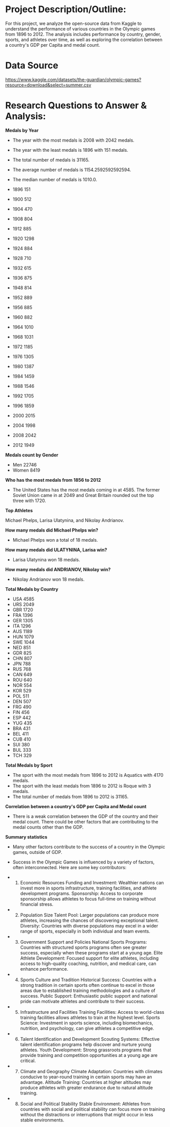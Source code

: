 # Project Description/Outline: 
For this project, we analyze the open-source data from Kaggle to understand the performance of various countries in the Olympic games from 1896 to 2012. The analysis includes performance by country, gender, sports, and athletes over time, as well as exploring the correlation between a country's GDP per Capita and medal count.

# Data Source
https://www.kaggle.com/datasets/the-guardian/olympic-games?resource=download&select=summer.csv

# Research Questions to Answer & Analysis: 

**Medals by Year** 

* The year with the most medals is 2008 with 2042 medals.
* The year with the least medals is 1896 with 151 medals.
* The total number of medals is 31165.
* The average number of medals is 1154.2592592592594.
* The median number of medals is 1010.0.

* 1896     151
* 1900     512
* 1904     470
* 1908     804
* 1912     885
* 1920    1298
* 1924     884
* 1928     710
* 1932     615
* 1936     875
* 1948     814
* 1952     889
* 1956     885
* 1960     882
* 1964    1010
* 1968    1031
* 1972    1185
* 1976    1305
* 1980    1387
* 1984    1459
* 1988    1546
* 1992    1705
* 1996    1859
* 2000    2015
* 2004    1998
* 2008    2042
* 2012    1949



**Medals count by Gender**
  
* Men      22746
* Women     8419
  
**Who has the most medals from 1856 to 2012** 

* The United States has the most medals coming in at 4585. The former Soviet Union came in at 2049 and Great Britain rounded out the top three with 1720.

**Top Athletes**

Michael Phelps, Larisa Ulatynina, and Nikolay Andrianov.

**How many medals did Michael Phelps win?**

* Michael Phelps won a total of 18 medals.


**How many medals did ULATYNINA, Larisa win?**

* Larisa Ulatynina won 18 medals.

**How many medals did ANDRIANOV, Nikolay win?**

* Nikolay Andrianov won 18 medals.

**Total Medals by Country**

* USA    4585
* URS    2049
* GBR    1720
* FRA    1396
* GER    1305
* ITA    1296
* AUS    1189
* HUN    1079
* SWE    1044
* NED     851
* GDR     825
* CHN     807
* JPN     788
* RUS     768
* CAN     649
* ROU     640
* NOR     554
* KOR     529
* POL     511
* DEN     507
* FRG     490
* FIN     456
* ESP     442
* YUG     435
* BRA     431
* BEL     411
* CUB     410
* SUI     380
* BUL     333
* TCH     329

**Total Medals by Sport**

* The sport with the most medals from 1896 to 2012 is Aquatics with 4170 medals.
* The sport with the least medals from 1896 to 2012 is Roque with 3 medals.
* The total number of medals from 1896 to 2012 is 31165.


**Correlation between a country's GDP per Capita and Medal count**

* There is a weak correlation between the GDP of the country and their medal count. There could be other factors that are contributing to the medal counts other than the GDP.

**Summary statistics**

* Many other factors contribute to the success of a country in the Olympic games, outside of GDP.

* Success in the Olympic Games is influenced by a variety of factors, often interconnected. Here are some key contributors:
* 1. Economic Resources
Funding and Investment: Wealthier nations can invest more in sports infrastructure, training facilities, and athlete development programs.
Sponsorship: Access to corporate sponsorship allows athletes to focus full-time on training without financial stress.
* 2. Population Size
Talent Pool: Larger populations can produce more athletes, increasing the chances of discovering exceptional talent.
Diversity: Countries with diverse populations may excel in a wider range of sports, especially in both individual and team events.
* 3. Government Support and Policies
National Sports Programs: Countries with structured sports programs often see greater success, especially when these programs start at a young age.
Elite Athlete Development: Focused support for elite athletes, including access to high-quality coaching, nutrition, and medical care, can enhance performance.
* 4. Sports Culture and Tradition
Historical Success: Countries with a strong tradition in certain sports often continue to excel in those areas due to established training methodologies and a culture of success.
Public Support: Enthusiastic public support and national pride can motivate athletes and contribute to their success.
* 5. Infrastructure and Facilities
Training Facilities: Access to world-class training facilities allows athletes to train at the highest level.
Sports Science: Investment in sports science, including biomechanics, nutrition, and psychology, can give athletes a competitive edge.
* 6. Talent Identification and Development
Scouting Systems: Effective talent identification programs help discover and nurture young athletes.
Youth Development: Strong grassroots programs that provide training and competition opportunities at a young age are critical.
* 7. Climate and Geography
Climate Adaptation: Countries with climates conducive to year-round training in certain sports may have an advantage.
Altitude Training: Countries at higher altitudes may produce athletes with greater endurance due to natural altitude training.
* 8. Social and Political Stability
Stable Environment: Athletes from countries with social and political stability can focus more on training without the distractions or interruptions that might occur in less stable environments.

